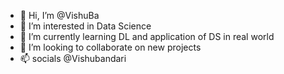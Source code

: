 - 👋 Hi, I’m @VishuBa
- 👀 I’m interested in Data Science
- 🌱 I’m currently learning DL and application of DS in real world
- 💞️ I’m looking to collaborate on new projects
- 📫 socials @Vishubandari

<!---
VishuBa/VishuBa is a ✨ special ✨ repository because its `README.md` (this file) appears on your GitHub profile.
You can click the Preview link to take a look at your changes.
--->
